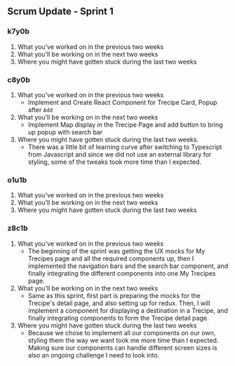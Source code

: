 ## Scrum Update - Sprint 1

### k7y0b

1. What you’ve worked on in the previous two weeks
2. What you’ll be working on in the next two weeks
3. Where you might have gotten stuck during the last two weeks

### c8y0b

1. What you’ve worked on in the previous two weeks
    - Implement and Create React Component for Trecipe Card, Popup after `Add`
2. What you’ll be working on in the next two weeks
    - Implement Map display in the Trecipe Page and add button to bring up popup with search bar 
3. Where you might have gotten stuck during the last two weeks.
    - There was a little bit of learning curve after switching to Typescript from Javascript and since we did not use an external library for styling, some of the tweaks took more time than I expected.


### o1u1b

1. What you’ve worked on in the previous two weeks
2. What you’ll be working on in the next two weeks
3. Where you might have gotten stuck during the last two weeks

### z8c1b

1. What you’ve worked on in the previous two weeks
   - The beginning of the sprint was getting the UX mocks for My Trecipes page and all the required components up, then I implemented the navigation bars and the search bar component, and finally integrating the different components into one My Trecipes page.
2. What you’ll be working on in the next two weeks
   - Same as this sprint, first part is preparing the mocks for the Trecipe's detail page, and also setting up for redux. Then, I will implement a component for displaying a destination in a Trecipe, and finally integrating components to form the Trecipe detail page.
3. Where you might have gotten stuck during the last two weeks
   - Because we chose to implement all our components on our own, styling them the way we want took me more time than I expected. Making sure our components can handle different screen sizes is also an ongoing challenge I need to look into.
